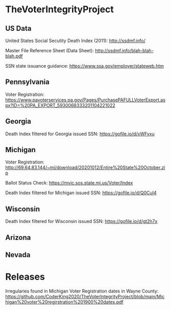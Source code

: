 # TheVoterIntegrityProject

## US Data

United States Social Secutity Death Index (2011): http://ssdmf.info/

Master File Reference Sheet (Data Sheet): http://ssdmf.info/blah-blah-blah.pdf

SSN state issuance guidance: https://www.ssa.gov/employer/stateweb.htm

## Pennsylvania

Voter Registration:  https://www.pavoterservices.pa.gov/Pages/PurchasePAFULLVoterExport.aspx?ID=%20PA_EXPORT_5930068333201104221022

## Georgia 

Death Index filtered for Georgia issued SSN: https://gofile.io/d/xWFyxu

## Michigan

Voter Registration: http://69.64.83.144/~mi/download/20201012/Entire%20State%20October.zip

Ballot Status Check: https://mvic.sos.state.mi.us/Voter/Index

Death Index filtered for Michigan issued SSN: https://gofile.io/d/Q0CuI4

## Wisconsin

Death Index filtered for Wisconsin issued SSN: https://gofile.io/d/gt2h7x

## Arizona

## Nevada

# Releases

Irregularies found in Michigan Voter Registration dates in Wayne County: https://github.com/CoderKing2020/TheVoterIntegrityProject/blob/main/Michigan%20voter%20regirstration%201900%20dates.pdf
